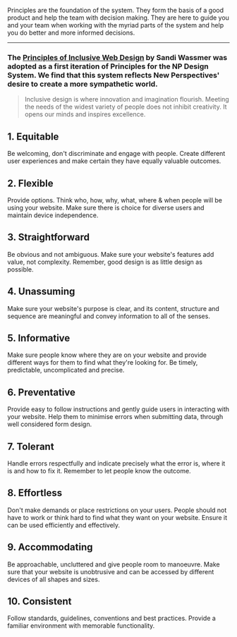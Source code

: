 Principles are the foundation of the system. They form the basis of a good product and help the team with decision making. They are here to guide you and your team when working with the myriad parts of the system and help you do better and more informed decisions.

---

### The [Principles of Inclusive Web Design](https://www.designprinciplesftw.com/collections/the-ten-principles-of-inclusive-web-design) by Sandi Wassmer was adopted as a first iteration of Principles for the NP Design System. We find that this system reflects New Perspectives' desire to create a more sympathetic world.

> Inclusive design is where innovation and imagination flourish. Meeting the needs of the widest variety of people does not inhibit creativity. It opens our minds and inspires excellence.

## 1. Equitable

Be welcoming, don't discriminate and engage with people. Create different user experiences and make certain they have equally valuable outcomes.

## 2. Flexible

Provide options. Think who, how, why, what, where & when people will be using your website. Make sure there is choice for diverse users and maintain device independence.

## 3. Straightforward

Be obvious and not ambiguous. Make sure your website's features add value, not complexity. Remember, good design is as little design as possible.

## 4. Unassuming

Make sure your website's purpose is clear, and its content, structure and sequence are meaningful and convey information to all of the senses.

## 5. Informative

Make sure people know where they are on your website and provide different ways for them to find what they're looking for. Be timely, predictable, uncomplicated and precise.

## 6. Preventative

Provide easy to follow instructions and gently guide users in interacting with your website. Help them to minimise errors when submitting data, through well considered form design.

## 7. Tolerant

Handle errors respectfully and indicate precisely what the error is, where it is and how to fix it. Remember to let people know the outcome.

## 8. Effortless

Don't make demands or place restrictions on your users. People should not have to work or think hard to find what they want on your website. Ensure it can be used efficiently and effectively.

## 9. Accommodating

Be approachable, uncluttered and give people room to manoeuvre. Make sure that your website is unobtrusive and can be accessed by different devices of all shapes and sizes.

## 10. Consistent

Follow standards, guidelines, conventions and best practices. Provide a familiar environment with memorable functionality.
